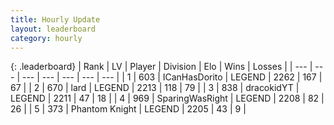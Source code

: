 ```yaml
---
title: Hourly Update
layout: leaderboard
category: hourly
---
```


{: .leaderboard}
| Rank | LV | Player | Division | Elo | Wins | Losses |
| --- | --- | --- | --- | --- | --- | --- |
| <span data-change="0">1</span> | 603 | <span title="ID: 415713">ICanHasDorito</span> | LEGEND | <span data-change="0">2262</span> | <span data-change="0">167</span> | <span data-change="0">67</span> |
| <span data-change="2">2</span> | 670 | <span title="ID: 515615">lard</span> | LEGEND | <span data-change="7">2213</span> | <span data-change="2">118</span> | <span data-change="0">79</span> |
| <span data-change="-1">3</span> | 838 | <span title="ID: 4106">dracokidYT</span> | LEGEND | <span data-change="0">2211</span> | <span data-change="0">47</span> | <span data-change="0">18</span> |
| <span data-change="-1">4</span> | 969 | <span title="ID: 402846">SparingWasRight</span> | LEGEND | <span data-change="0">2208</span> | <span data-change="0">82</span> | <span data-change="0">26</span> |
| <span data-change="0">5</span> | 373 | <span title="ID: 742939">Phantom Knight</span> | LEGEND | <span data-change="0">2205</span> | <span data-change="0">43</span> | <span data-change="0">9</span> |